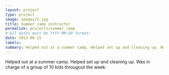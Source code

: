 ```yaml
---
layout: project
type: project
image: images/2.jpg
title: Summer camp instructor
permalink: projects/summer camp
# All dates must be YYYY-MM-DD format!
date: 2013-06-15
labels:  
summary: Helped out at a summer camp. Helped set up and cleaning up. Was in charge of a group of 10 kids througout the week. 
---
```

Helped out at a summer camp. Helped set up and cleaning up. Was in charge of a group of 10 kids througout the week. 

